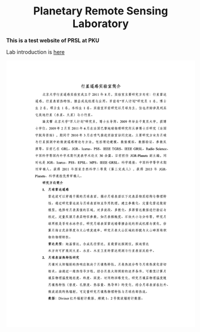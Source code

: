 <h1 align="center">Planetary Remote Sensing Laboratory</h1>

**This is a test website of PRSL at PKU**

Lab introduction is [here](/files/intro.pdf)

![Lab intro](/images/intro.png)